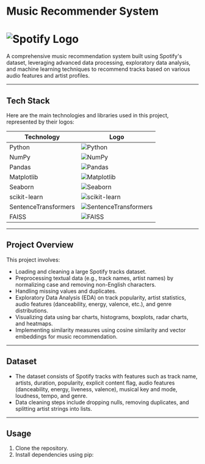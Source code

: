 # Music Recommender System

# ![Spotify Logo](https://upload.wikimedia.org/wikipedia/commons/2/26/Spotify_logo_with_text.svg)

A comprehensive music recommendation system built using Spotify's dataset, leveraging advanced data processing, exploratory data analysis, and machine learning techniques to recommend tracks based on various audio features and artist profiles.

---

## Tech Stack

Here are the main technologies and libraries used in this project, represented by their logos:

| Technology        | Logo                                                                                      |
|-------------------|-------------------------------------------------------------------------------------------|
| Python            | ![Python](https://www.python.org/static/community_logos/python-logo.png)                 |
| NumPy             | ![NumPy](https://numpy.org/images/logo.svg)                                              |
| Pandas            | ![Pandas](https://pandas.pydata.org/static/img/pandas_mark.svg)                          |
| Matplotlib        | ![Matplotlib](https://matplotlib.org/_static/images/logo2.svg)                           |
| Seaborn           | ![Seaborn](https://seaborn.pydata.org/_static/logo-wide-lightbg.svg)                     |
| scikit-learn      | ![scikit-learn](https://scikit-learn.org/stable/_static/scikit-learn-logo-small.png)     |
| SentenceTransformers | ![SentenceTransformers](https://www.sbert.net/img/logo.png)                             |
| FAISS             | ![FAISS](https://faiss.ai/img/faiss_logo.png)                                           |

---

## Project Overview

This project involves:

- Loading and cleaning a large Spotify tracks dataset.
- Preprocessing textual data (e.g., track names, artist names) by normalizing case and removing non-English characters.
- Handling missing values and duplicates.
- Exploratory Data Analysis (EDA) on track popularity, artist statistics, audio features (danceability, energy, valence, etc.), and genre distributions.
- Visualizing data using bar charts, histograms, boxplots, radar charts, and heatmaps.
- Implementing similarity measures using cosine similarity and vector embeddings for music recommendation.

---

## Dataset

- The dataset consists of Spotify tracks with features such as track name, artists, duration, popularity, explicit content flag, audio features (danceability, energy, liveness, valence), musical key and mode, loudness, tempo, and genre.
- Data cleaning steps include dropping nulls, removing duplicates, and splitting artist strings into lists.

---

## Usage

1. Clone the repository.
2. Install dependencies using pip:

